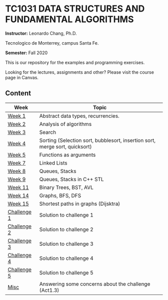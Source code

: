# TC1031 DATA STRUCTURES AND FUNDAMENTAL ALGORITHMS 

**Instructor:** Leonardo Chang, Ph.D.

Tecnologico de Monterrey, campus Santa Fe.

**Semester:** Fall 2020

This is our repository for the examples and programming exercises. 

Looking for the lectures, assignments and other? Please visit the course page in Canvas.

## Content

| Week | Topic |
| ---  | ------- |
| [Week 1](https://github.com/leonardochang36/TC1031-202013-DSA/tree/master/week01) | Abstract data types, recurrencies. |
| [Week 2](https://github.com/leonardochang36/TC1031-202013-DSA/tree/master/week02) | Analysis of algorithms |
| [Week 3](https://github.com/leonardochang36/TC1031-202013-DSA/tree/master/week03) | Search |
| [Week 4](https://github.com/leonardochang36/TC1031-202013-DSA/tree/master/week04) | Sorting (Selection sort, bubblesort, insertion sort, merge sort, quicksort) |
| [Week 5](https://github.com/leonardochang36/TC1031-202013-DSA/tree/master/week05) | Functions as arguments |
| [Week 7](https://github.com/leonardochang36/TC1031-202013-DSA/tree/master/week07) | Linked Lists |
| [Week 8](https://github.com/leonardochang36/TC1031-202013-DSA/tree/master/week07) | Queues, Stacks |
| [Week 9](https://github.com/leonardochang36/TC1031-202013-DSA/tree/master/week09) | Queues, Stacks in C++ STL |
| [Week 11](https://github.com/leonardochang36/TC1031-202013-DSA/tree/master/week11) | Binary Trees, BST, AVL |
| [Week 14](https://github.com/leonardochang36/TC1031-202013-DSA/tree/master/week14) | Graphs, BFS, DFS |
| [Week 15](https://github.com/leonardochang36/TC1031-202013-DSA/tree/master/week15) | Shortest paths in graphs (Dijsktra)|
| [Challenge 1](https://github.com/leonardochang36/TC1031-202013-DSA/tree/master/ch01)  | Solution to challenge 1 |
| [Challenge 2](https://github.com/leonardochang36/TC1031-202013-DSA/tree/master/ch02)  | Solution to challenge 2 |
| [Challenge 3](https://github.com/leonardochang36/TC1031-202013-DSA/tree/master/ch03)  | Solution to challenge 3 |
| [Challenge 4](https://github.com/leonardochang36/TC1031-202013-DSA/tree/master/ch04)  | Solution to challenge 4 |
| [Challenge 5](https://github.com/leonardochang36/TC1031-202013-DSA/tree/master/ch05)  | Solution to challenge 5 |
| [Misc](https://github.com/leonardochang36/TC1031-202013-DSA/tree/master/misc)  | Answering some concerns about the challenge (Act1.3) |
